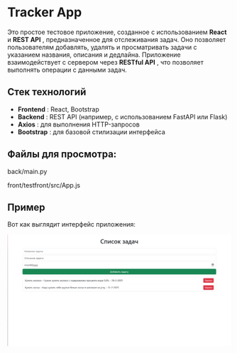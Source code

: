 # Tracker App

Это простое тестовое приложение, созданное с использованием **React** и  **REST API** , предназначенное для отслеживания задач. Оно позволяет пользователям добавлять, удалять и просматривать задачи с указанием названия, описания и дедлайна. Приложение взаимодействует с сервером через  **RESTful API** , что позволяет выполнять операции с данными задач.

## Стек технологий

* **Frontend** : React, Bootstrap
* **Backend** : REST API (например, с использованием FastAPI или Flask)
* **Axios** : для выполнения HTTP-запросов
* **Bootstrap** : для базовой стилизации интерфейса

## Файлы для просмотра:

back/main.py

front/testfront/src/App.js

## Пример

Вот как выглядит интерфейс приложения:

![Tracker example](example.png)
